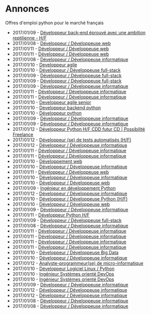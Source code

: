 # Annonces

Offres d'emploi python pour le marché français

* 2017/01/09 - [Développeur back-end éprouvé avec une ambition reptilienne - H/F](http://www.pyjobs.fr/jobs/details/4548/developpeur-back-end-eprouve-avec-une-ambition-reptilienne-h-f "Développeur back-end éprouvé avec une ambition reptilienne - H/F")
* 2017/01/08 - [Développeur / Développeuse web](http://www.pyjobs.fr/jobs/details/4529/developpeur-developpeuse-web "Développeur / Développeuse web")
* 2017/01/11 - [Développeur / Développeuse web](http://www.pyjobs.fr/jobs/details/4578/developpeur-developpeuse-web "Développeur / Développeuse web")
* 2017/01/11 - [Développeur / Développeuse web](http://www.pyjobs.fr/jobs/details/4579/developpeur-developpeuse-web "Développeur / Développeuse web")
* 2017/01/08 - [Développeur / Développeuse informatique](http://www.pyjobs.fr/jobs/details/4531/developpeur-developpeuse-informatique "Développeur / Développeuse informatique")
* 2017/01/10 - [Developpeur agile](http://www.pyjobs.fr/jobs/details/4560/developpeur-agile "Developpeur agile")
* 2017/01/10 - [Développeur / Développeuse full-stack](http://www.pyjobs.fr/jobs/details/4561/developpeur-developpeuse-full-stack "Développeur / Développeuse full-stack")
* 2017/01/09 - [Développeur / Développeuse full-stack](http://www.pyjobs.fr/jobs/details/4547/developpeur-developpeuse-full-stack "Développeur / Développeuse full-stack")
* 2017/01/09 - [Développeur / Développeuse full-stack](http://www.pyjobs.fr/jobs/details/4546/developpeur-developpeuse-full-stack "Développeur / Développeuse full-stack")
* 2017/01/09 - [Développeur / Développeuse informatique](http://www.pyjobs.fr/jobs/details/4545/developpeur-developpeuse-informatique "Développeur / Développeuse informatique")
* 2017/01/11 - [Développeur / Développeuse informatique](http://www.pyjobs.fr/jobs/details/4571/developpeur-developpeuse-informatique "Développeur / Développeuse informatique")
* 2017/01/11 - [Développeur / Développeuse informatique](http://www.pyjobs.fr/jobs/details/4570/developpeur-developpeuse-informatique "Développeur / Développeuse informatique")
* 2017/01/10 - [Developpeur agile senior](http://www.pyjobs.fr/jobs/details/4557/developpeur-agile-senior "Developpeur agile senior")
* 2017/01/10 - [Developpeur backend python](http://www.pyjobs.fr/jobs/details/4558/developpeur-backend-python "Developpeur backend python")
* 2017/01/10 - [Développeur python](http://www.pyjobs.fr/jobs/details/4559/developpeur-python "Développeur python")
* 2017/01/09 - [Développeur / Développeuse informatique](http://www.pyjobs.fr/jobs/details/4543/developpeur-developpeuse-informatique "Développeur / Développeuse informatique")
* 2017/01/09 - [Développeur / Développeuse informatique](http://www.pyjobs.fr/jobs/details/4544/developpeur-developpeuse-informatique "Développeur / Développeuse informatique")
* 2017/01/12 - [Développeur Python H/F CDD futur CD | Possibilité Freelance](http://www.pyjobs.fr/jobs/details/4584/developpeur-python-h-f-cdd-futur-cd-possibilite-freelance "Développeur Python H/F CDD futur CD | Possibilité Freelance")
* 2017/01/12 - [Développeur (se) de tests automatisés (H/F)](http://www.pyjobs.fr/jobs/details/4586/developpeur-se-de-tests-automatises-h-f "Développeur (se) de tests automatisés (H/F)")
* 2017/01/12 - [Développeur / Développeuse informatique](http://www.pyjobs.fr/jobs/details/4585/developpeur-developpeuse-informatique "Développeur / Développeuse informatique")
* 2017/01/11 - [Développeur / Développeuse informatique](http://www.pyjobs.fr/jobs/details/4567/developpeur-developpeuse-informatique "Développeur / Développeuse informatique")
* 2017/01/11 - [Développeur / Développeuse informatique](http://www.pyjobs.fr/jobs/details/4568/developpeur-developpeuse-informatique "Développeur / Développeuse informatique")
* 2017/01/10 - [Développement web](http://www.pyjobs.fr/jobs/details/4556/developpement-web "Développement web")
* 2017/01/10 - [Développeur / Développeuse informatique](http://www.pyjobs.fr/jobs/details/4553/developpeur-developpeuse-informatique "Développeur / Développeuse informatique")
* 2017/01/11 - [Développeur / Développeuse web](http://www.pyjobs.fr/jobs/details/4569/developpeur-developpeuse-web "Développeur / Développeuse web")
* 2017/01/10 - [Développeur / Développeuse informatique](http://www.pyjobs.fr/jobs/details/4552/developpeur-developpeuse-informatique "Développeur / Développeuse informatique")
* 2017/01/10 - [Développeur / Développeuse web](http://www.pyjobs.fr/jobs/details/4555/developpeur-developpeuse-web "Développeur / Développeuse web")
* 2017/01/09 - [Ingénieur en développement Python](http://www.pyjobs.fr/jobs/details/4540/ingenieur-en-developpement-python "Ingénieur en développement Python")
* 2017/01/12 - [Développeur / Développeuse informatique](http://www.pyjobs.fr/jobs/details/4583/developpeur-developpeuse-informatique "Développeur / Développeuse informatique")
* 2017/01/10 - [Développeur / Développeuse Python (H/F)](http://www.pyjobs.fr/jobs/details/4577/developpeur-developpeuse-python-h-f "Développeur / Développeuse Python (H/F)")
* 2017/01/10 - [Développeur / Développeuse web](http://www.pyjobs.fr/jobs/details/4554/developpeur-developpeuse-web "Développeur / Développeuse web")
* 2017/01/09 - [Développeur / Développeuse informatique](http://www.pyjobs.fr/jobs/details/4541/developpeur-developpeuse-informatique "Développeur / Développeuse informatique")
* 2017/01/11 - [Développeur Python H/F](http://www.pyjobs.fr/jobs/details/4576/developpeur-python-h-f "Développeur Python H/F")
* 2017/01/09 - [Développeur / Développeuse full-stack](http://www.pyjobs.fr/jobs/details/4542/developpeur-developpeuse-full-stack "Développeur / Développeuse full-stack")
* 2017/01/08 - [Développeur / Développeuse informatique](http://www.pyjobs.fr/jobs/details/4536/developpeur-developpeuse-informatique "Développeur / Développeuse informatique")
* 2017/01/11 - [Développeur / Développeuse informatique](http://www.pyjobs.fr/jobs/details/4566/developpeur-developpeuse-informatique "Développeur / Développeuse informatique")
* 2017/01/11 - [Développeur / Développeuse informatique](http://www.pyjobs.fr/jobs/details/4565/developpeur-developpeuse-informatique "Développeur / Développeuse informatique")
* 2017/01/11 - [Développeur / Développeuse informatique](http://www.pyjobs.fr/jobs/details/4575/developpeur-developpeuse-informatique "Développeur / Développeuse informatique")
* 2017/01/11 - [Développeur / Développeuse informatique](http://www.pyjobs.fr/jobs/details/4574/developpeur-developpeuse-informatique "Développeur / Développeuse informatique")
* 2017/01/10 - [Développeur / Développeuse Big Data](http://www.pyjobs.fr/jobs/details/4564/developpeur-developpeuse-big-data "Développeur / Développeuse Big Data")
* 2017/01/10 - [Développeur / Développeuse informatique](http://www.pyjobs.fr/jobs/details/4551/developpeur-developpeuse-informatique "Développeur / Développeuse informatique")
* 2017/01/12 - [Analyste-programmeur(se) de micro-informatique](http://www.pyjobs.fr/jobs/details/4582/analyste-programmeur-se-de-micro-informatique "Analyste-programmeur(se) de micro-informatique")
* 2017/01/10 - [Développeur Logiciel Linux / Python](http://www.pyjobs.fr/jobs/details/4563/developpeur-logiciel-linux-python "Développeur Logiciel Linux / Python")
* 2017/01/10 - [Ingénieur Systèmes orienté DevOps](http://www.pyjobs.fr/jobs/details/4550/ingenieur-systemes-oriente-devops "Ingénieur Systèmes orienté DevOps")
* 2017/01/10 - [Ingénieur Systèmes orienté DevOps](http://www.pyjobs.fr/jobs/details/4549/ingenieur-systemes-oriente-devops "Ingénieur Systèmes orienté DevOps")
* 2017/01/09 - [Développeur / Développeuse informatique](http://www.pyjobs.fr/jobs/details/4539/developpeur-developpeuse-informatique "Développeur / Développeuse informatique")
* 2017/01/12 - [Développeur / Développeuse informatique](http://www.pyjobs.fr/jobs/details/4581/developpeur-developpeuse-informatique "Développeur / Développeuse informatique")
* 2017/01/12 - [Développeur / Développeuse informatique](http://www.pyjobs.fr/jobs/details/4580/developpeur-developpeuse-informatique "Développeur / Développeuse informatique")
* 2017/01/08 - [Développeur / Développeuse informatique](http://www.pyjobs.fr/jobs/details/4534/developpeur-developpeuse-informatique "Développeur / Développeuse informatique")
* 2017/01/08 - [Développeur / Développeuse informatique](http://www.pyjobs.fr/jobs/details/4535/developpeur-developpeuse-informatique "Développeur / Développeuse informatique")

